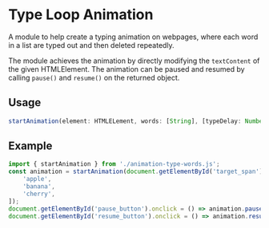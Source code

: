 # Type Loop Animation

A module to help create a typing animation on webpages, where each word in a list are typed out and then deleted repeatedly.

The module achieves the animation by directly modifying the `textContent` of the given HTMLElement. The animation can be paused and resumed by calling `pause()` and `resume()` on the returned object.

## Usage

```js
startAnimation(element: HTMLELement, words: [String], [typeDelay: Number(ms), delDelay: Number(ms), displayDelay: Number(ms)])
```

## Example

```js
import { startAnimation } from './animation-type-words.js';
const animation = startAnimation(document.getElementById('target_span'), [
	'apple',
	'banana',
	'cherry',
]);
document.getElementById('pause_button').onclick = () => animation.pause();
document.getElementById('resume_button').onclick = () => animation.resume();
```

